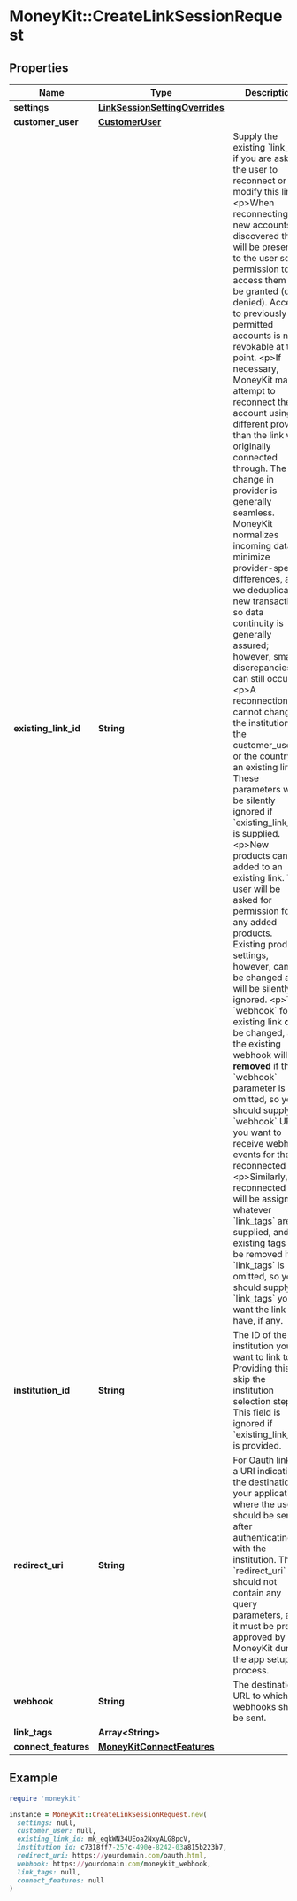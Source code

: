 # MoneyKit::CreateLinkSessionRequest

## Properties

| Name | Type | Description | Notes |
| ---- | ---- | ----------- | ----- |
| **settings** | [**LinkSessionSettingOverrides**](LinkSessionSettingOverrides.md) |  | [optional] |
| **customer_user** | [**CustomerUser**](CustomerUser.md) |  |  |
| **existing_link_id** | **String** | Supply the existing &#x60;link_id&#x60; if you are asking the user to reconnect or modify this link.         &lt;p&gt;When reconnecting, if new accounts are discovered they will be presented to the user so permission         to access them can be granted (or denied).  Access to previously permitted accounts is not revokable         at this point.         &lt;p&gt;If necessary, MoneyKit may attempt to reconnect the account using a different provider than the link         was originally connected through.  The change in provider is generally seamless.  MoneyKit normalizes         incoming data to minimize provider-specific differences, and we deduplicate new transactions, so         data continuity is generally assured; however, small discrepancies can still occur.         &lt;p&gt;A reconnection cannot change the institution, the customer_user.id, or the country for an         existing link.  These parameters will be silently ignored if &#x60;existing_link_id&#x60; is supplied.         &lt;p&gt;New products can be added to an existing link.  The user will be asked for permission for any added         products.  Existing product settings, however, cannot be changed and will be silently ignored.         &lt;p&gt;The &#x60;webhook&#x60; for an existing link **can** be changed, and the existing webhook will be **removed** if         the &#x60;webhook&#x60; parameter is omitted, so you should supply the &#x60;webhook&#x60; URL if you want to receive         webhook events for the reconnected link.         &lt;p&gt;Similarly, a reconnected link will be assigned whatever &#x60;link_tags&#x60; are supplied, and existing tags will         be removed if &#x60;link_tags&#x60; is omitted, so you should supply the &#x60;link_tags&#x60; you want the link to have, if any.          | [optional] |
| **institution_id** | **String** | The ID of the institution you want to link to. Providing this will skip the institution         selection step. This field is ignored if &#x60;existing_link_id&#x60; is provided. | [optional] |
| **redirect_uri** | **String** | For Oauth linking, a URI indicating the destination, in your application, where the user should         be sent after authenticating with the institution.  The &#x60;redirect_uri&#x60; should not contain any query parameters,         and it must be pre-approved by MoneyKit during the app setup process. |  |
| **webhook** | **String** | The destination URL to which any webhooks should be sent. | [optional] |
| **link_tags** | **Array&lt;String&gt;** |  | [optional] |
| **connect_features** | [**MoneyKitConnectFeatures**](MoneyKitConnectFeatures.md) |  | [optional] |

## Example

```ruby
require 'moneykit'

instance = MoneyKit::CreateLinkSessionRequest.new(
  settings: null,
  customer_user: null,
  existing_link_id: mk_eqkWN34UEoa2NxyALG8pcV,
  institution_id: c7318ff7-257c-490e-8242-03a815b223b7,
  redirect_uri: https://yourdomain.com/oauth.html,
  webhook: https://yourdomain.com/moneykit_webhook,
  link_tags: null,
  connect_features: null
)
```

